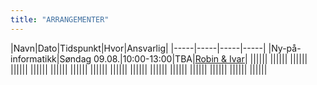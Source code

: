 ```yaml
---
title: "ARRANGEMENTER"
---
```


|Navn|Dato|Tidspunkt|Hvor|Ansvarlig| 
|-----|-----|-----|-----| 
|Ny-på-informatikk|Søndag 09.08.|10:00-13:00|TBA|[Robin & Ivar]()| 
|||||| 
|||||| 
|||||| 
|||||| 
|||||| 
|||||| 
|||||| 
|||||| 
|||||| 
|||||| 
|||||| 
|||||| 
|||||| 
|||||| 
|||||| 
||||||